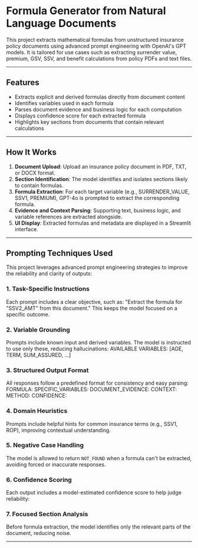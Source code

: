 # Formula Generator from Natural Language Documents

This project extracts mathematical formulas from unstructured insurance policy documents using advanced prompt engineering with OpenAI's GPT models. It is tailored for use cases such as extracting surrender value, premium, GSV, SSV, and benefit calculations from policy PDFs and text files.

---

## Features

- Extracts explicit and derived formulas directly from document content
- Identifies variables used in each formula
- Parses document evidence and business logic for each computation
- Displays confidence score for each extracted formula
- Highlights key sections from documents that contain relevant calculations

---

## How It Works

1. **Document Upload**: Upload an insurance policy document in PDF, TXT, or DOCX format.
2. **Section Identification**: The model identifies and isolates sections likely to contain formulas.
3. **Formula Extraction**: For each target variable (e.g., SURRENDER_VALUE, SSV1, PREMIUM), GPT-4o is prompted to extract the corresponding formula.
4. **Evidence and Context Parsing**: Supporting text, business logic, and variable references are extracted alongside.
5. **UI Display**: Extracted formulas and metadata are displayed in a Streamlit interface.

---

## Prompting Techniques Used

This project leverages advanced prompt engineering strategies to improve the reliability and clarity of outputs:

### 1. Task-Specific Instructions
Each prompt includes a clear objective, such as:
"Extract the formula for "SSV2_AMT" from this document."
This keeps the model focused on a specific outcome.

### 2. Variable Grounding
Prompts include known input and derived variables. The model is instructed to use only these, reducing hallucinations:
AVAILABLE VARIABLES: [AGE, TERM, SUM_ASSURED, ...]

### 3. Structured Output Format
All responses follow a predefined format for consistency and easy parsing:
FORMULA:
SPECIFIC_VARIABLES:
DOCUMENT_EVIDENCE:
CONTEXT:
METHOD:
CONFIDENCE:

### 4. Domain Heuristics
Prompts include helpful hints for common insurance terms (e.g., SSV1, ROP), improving contextual understanding.

### 5. Negative Case Handling
The model is allowed to return `NOT_FOUND` when a formula can't be extracted, avoiding forced or inaccurate responses.

### 6. Confidence Scoring
Each output includes a model-estimated confidence score to help judge reliability:

### 7. Focused Section Analysis
Before formula extraction, the model identifies only the relevant parts of the document, reducing noise.

---

